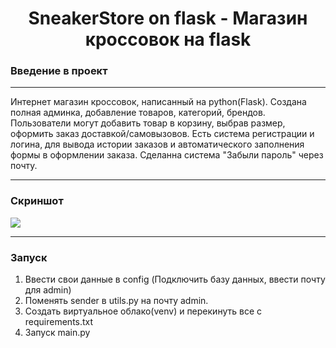 <h1 align="center">SneakerStore on flask - Магазин кроссовок на flask</h1>
<h3>Введение в проект</h3>
<hr>
<p>Интернет магазин кроссовок, написанный на python(Flask). Создана полная админка, добавление товаров, категорий, брендов. Пользователи могут добавить товар в корзину, выбрав размер, оформить заказ доставкой/самовызовов. Есть система регистрации и логина, для вывода истории заказов и автоматического заполнения формы в оформлении заказа. Сделанна система "Забыли пароль" через почту.</p>

<hr>

<h3>Скриншот</h3>

<img src="https://user-images.githubusercontent.com/107222527/188508055-e23cc954-ce81-4f80-9ba2-590aea319878.png" width=''>


<hr>

<h3>Запуск</h3>

1. Ввести свои данные в config (Подключить базу данных, ввести почту для admin)
2. Поменять sender в utils.py на почту admin.
3. Создать виртуальное облако(venv) и перекинуть все с requirements.txt 
4. Запуск main.py
